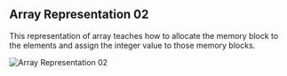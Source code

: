 ## Array Representation 02

This representation of array teaches how to allocate the memory block to the elements and assign the integer value to those memory blocks.

![Array Representation 02](https://thearjun.tech/array/arrayRepresentation02.png)